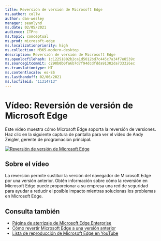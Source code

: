 ```yaml
---
title: Reversión de versión de Microsoft Edge
ms.author: collw
author: dan-wesley
manager: seanlynd
ms.date: 02/05/2021
audience: ITPro
ms.topic: conceptual
ms.prod: microsoft-edge
ms.localizationpriority: high
ms.collection: M365-modern-desktop
description: Reversión de versión de Microsoft Edge
ms.openlocfilehash: 1c12251802b2ca1d5012bd7c445c7a34f7e8539c
ms.sourcegitcommit: c290b0b0fa6b7d7f94dcdfdda91302da733326ec
ms.translationtype: HT
ms.contentlocale: es-ES
ms.lasthandoff: 02/06/2021
ms.locfileid: "11314713"
---
```

# Vídeo: Reversión de versión de Microsoft Edge

Este vídeo muestra cómo Microsoft Edge soporta la reversión de versiones. Haz clic en la siguiente captura de pantalla para ver el vídeo de Andy Zeigler, gerente de programación principal.

[![Reversión de versión de Microsoft Edge](media/microsoft-edge-video-version-rollback/0.png)](http://www.youtube.com/watch?v=pXhXHvKUa_c "Microsoft Edge version rollback")

## Sobre el vídeo

La reversión permite sustituir la versión del navegador de Microsoft Edge por una versión anterior. Obtén información sobre cómo la reversión en Microsoft Edge puede proporcionar a su empresa una red de seguridad para ayudar a reducir el posible impacto mientras solucionas los problemas en Microsoft Edge.

## Consulta también

- [Página de aterrizaje de Microsoft Edge Enterprise](https://aka.ms/EdgeEnterprise)
- [Cómo revertir Microsoft Edge a una versión anterior](edge-learnmore-rollback.md)
- [Lista de reproducción de Microsoft Edge en YouTube](https://www.youtube.com/playlist?list=PLXtHYVsvn_b-uXh1tMeYpT-0iD8tD3tFy)
